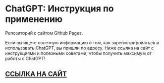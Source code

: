 # ChatGPT: Инструкция по применению

Репозиторий с сайтом Github Pages.

Если вы ищете полезную информацию о том, как зарегистрироваться и использовать ChatGPT, вы пришли по адресу. Ниже ссылка на сайт с инструкциями и полезными советами, чтобы получить максимум от работы с ChatGPT!

## [ССЫЛКА НА САЙТ](https://rogozinushka.github.io/chatgpt_manual/)

